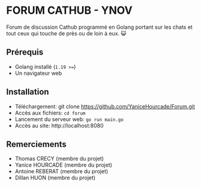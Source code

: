# FORUM CATHUB - YNOV

Forum de discussion Cathub programmé en Golang portant sur les chats et tout ceux qui touche de près ou de loin à eux. 😺

## Prérequis
- Golang installé (`1.19 >=`)
- Un navigateur web

## Installation
- Téléchargement: git clone https://github.com/YaniceHourcade/Forum.git
- Accès aux fichiers: `cd forum`
- Lancement du serveur web: `go run main.go`
- Accès au site: http://localhost:8080

## Remerciements
- Thomas CRECY (membre du projet)
- Yanice HOURCADE (membre du projet)
- Antoine REBERAT (membre du projet)
- Dillan HUON (membre du projet)